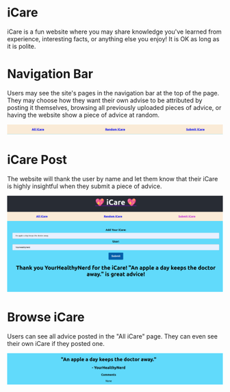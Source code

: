# iCare

iCare is a fun website where you may share knowledge you've learned from experience, interesting facts, or anything else you enjoy! It is OK as long as it is polite.

# Navigation Bar
Users may see the site's pages in the navigation bar at the top of the page. They may choose how they want their own advise to be attributed by posting it themselves, browsing all previously uploaded pieces of advice, or having the website show a piece of advice at random.


<img src='./Navbar.png' alt='NavBar' />

# iCare Post
The website will thank the user by name and let them know that their iCare is highly insightful when they submit a piece of advice.

<img src='./Post.png' alt='Posting' />

# Browse iCare
Users can see all advice posted in the "All iCare" page. They can even see their own iCare if they posted one.

<img src='./Browse.png' alt='Browse' />

